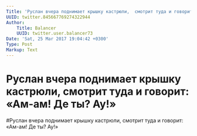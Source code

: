```yaml
---
Title: 'Руслан вчера поднимает крышку кастрюли,  смотрит туда и говорит: «Ам-ам! Де ты? Ау!»'
UUID: twitter.845667769274322944
Author:
    Title: Balancer
    UUID: twitter.user.balancer73
Date: 'Sat, 25 Mar 2017 19:04:42 +0300'
Type: Post
Markup: Text
---
```


# Руслан вчера поднимает крышку кастрюли,  смотрит туда и говорит: «Ам-ам! Де ты? Ау!»

#Руслан вчера поднимает крышку кастрюли,  смотрит туда и
говорит: «Ам-ам! Де ты? Ау!»